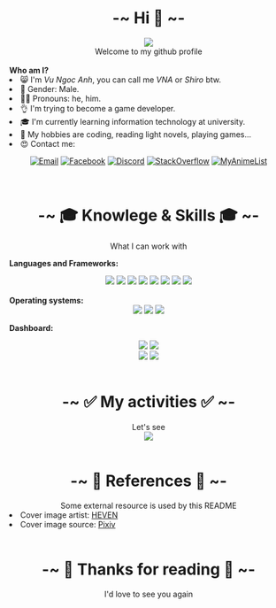 <h1 align="center">
    <b size="30px">-~ Hi 👋 ~-</b>
</h1>

<div align="center">
    <img src="https://i.imgur.com/8Vpt3LA.jpg">
    <br />
    Welcome to my github profile

</div>

<br/>
<b>Who am I?</b>

<li>😸 I'm <i>Vu Ngoc Anh</i>, you can call me <i>VNA</i> or <i>Shiro</i> btw.</li>
<li>🤠 Gender: Male.</li>
<li>🤷‍♂️ Pronouns: he, him.</li>
<li>👌 I'm trying to become a game developer.</li>
<li>🎓 I'm currently learning information technology at university.</li>
<li>🤤 My hobbies are coding, reading light novels, playing games...</li>
<li>😍 Contact me:</li>

<div align="center">

[![Email](https://img.shields.io/badge/Email-vn.vna@outlook.com-blue?style=for-the-badge&logo=microsoft)](mailto:vnvna@outlook.com)
[![Facebook](https://img.shields.io/badge/Facebook-Vu%20Ngoc%20Anh-blue?style=for-the-badge&logo=facebook)](https://www.facebook.com/vna.kyune)
[![Discord](https://img.shields.io/badge/Discord-VNA%238380-purple?style=for-the-badge&logo=discord)]()
[![StackOverflow](https://img.shields.io/badge/Stack%20Overflow-VN%20VNA-orange?style=for-the-badge&logo=stackoverflow)](https://stackoverflow.com/users/14163804/vn-vna)
[![MyAnimeList](https://img.shields.io/static/v1?style=for-the-badge&message=VNA_Shiro&color=2E51A2&logo=MyAnimeList&logoColor=FFFFFF&label=MAL)](https://myanimelist.net/profile/VNA_Shiro)

</div>
    
<br/>
<h1 align="center">
    <b>-~ 🎓 Knowlege & Skills 🎓 ~-</b>
</h1>
<div align="center">
    What I can work with
</div>

<b>Languages and Frameworks:</b>
<div align="center">

<img src="https://img.shields.io/badge/C%2B%2B-00599C?style=for-the-badge&logo=c%2B%2B&logoColor=blue&labelColor=black" />
<img src="https://img.shields.io/badge/OpenGL-white?style=for-the-badge&logo=opengl&logoColor=blue&labelColor=black" />
<img src="https://img.shields.io/badge/Java-ED8B00?style=for-the-badge&logo=java&logoColor=red&labelColor=black" />
<img src="https://img.shields.io/badge/LWJGL-gray?style=for-the-badge&logo=java&logoColor=red&labelColor=black" />
<img src="https://img.shields.io/badge/TypeScript-blue?style=for-the-badge&logo=typescript&logoColor=blue&labelColor=black" />
<img src="https://img.shields.io/badge/JavaScript-323330?style=for-the-badge&logo=javascript&logoColor=F7DF1E&labelColor=black" />
<img src="https://img.shields.io/badge/Node.js-43853D?style=for-the-badge&logo=node.js&logoColor=green&labelColor=black" />
<img src="https://img.shields.io/badge/React-20232A?style=for-the-badge&logo=react&logoColor=61DAFB&labelColor=black" />
</div>

<br />
<b>Operating systems:</b>

<div align="center">
    <img src="https://img.shields.io/badge/Windows-0078D6?style=for-the-badge&logo=windows&logoColor=blue&labelColor=black" />
    <img src="https://img.shields.io/badge/Ubuntu-E95420?style=for-the-badge&logo=ubuntu&logoColor=red&labelColor=black" />
    <img src="https://img.shields.io/badge/Arch_Linux-1793D1?style=for-the-badge&logo=arch-linux&logoColor=blue&labelColor=black" />
</div>

<b>Dashboard:</b>

<div align="center">
    <img src="https://github-profile-summary-cards.vercel.app/api/cards/repos-per-language?username=vn-vna&theme=solarized_dark" />
    <img src="https://github-profile-summary-cards.vercel.app/api/cards/most-commit-language?username=vn-vna&theme=solarized_dark" />
</div>

<div align="center">
    <img src="https://github-profile-summary-cards.vercel.app/api/cards/stats?username=vn-vna&theme=solarized_dark" />
    <img src="https://github-profile-summary-cards.vercel.app/api/cards/productive-time?username=vn-vna&theme=solarized_dark" />
</div>


<br/>
<h1 align="center">
    <b>-~ ✅ My activities ✅ ~-</b>
</h1>
<div align="center">
    Let's see
</div>

<div align="center">
<img src="https://github-profile-summary-cards.vercel.app/api/cards/profile-details?username=vn-vna&theme=solarized_dark" />
</div>

<br/>
<h1 align="center">
    <b>-~ 🐾 References 🐾 ~-</b>
</h1>
<div align="center">
    Some external resource is used by this README
</div>
<li>Cover image artist: <a href="https://www.pixiv.net/en/users/4478165">HEVEN</a></li>
<li>Cover image source: <a href="https://www.pixiv.net/en/artworks/72075161">Pixiv</a></li>

<br/>
<h1 align="center">
    <b>-~ 💖 Thanks for reading 💖 ~-</b>
</h1>
<div align="center">
    I'd love to see you again
</div>
